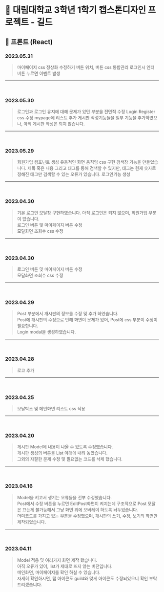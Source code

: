 # :mega: 대림대학교 3학년 1학기 캡스톤디자인 프로젝트 - 길드

## :pushpin: 프론트 (React)

### 2023.05.31
> 마이페이지 css 정상화
> 수정하기 버튼 위치, 버튼 css 통합관리
> 로그인시 엔터 버튼 누르면 이벤트 발생
---
<br>

### 2023.05.30
> 로그인과 로그인 유지에 대해 문제가 있던 부분을 전면적 수정
> Login Register css 수정
> mypage에 리스트 추가
> 게시판 작성기능들을 일부 기능을 추가하였으나, 아직 게시판 작성은 되지 않습니다.
---
<br>

### 2023.05.29
> 회원가입 컴포넌트 생성
> 유동적인 화면 움직임 css 구현
> 검색창 기능을 만들었습니다. 제목 혹은 내용 그리고 태그를 통해 검색할 수 있지만, 태그는 현재 숫자로 정해진 태그만 검색할 수 있는 오류가 있습니다.
> 로그인기능 생성
---
<br>

### 2023.04.30
> 기본 로그인 모달창 구현하였습니다. 아직 로그인은 되지 않으며, 회원가입 부분이 없습니다.<br>
> 로그인 버튼 및 마이페이지 버튼 수정<br>
> 모달화면 조회수 css 수정
---
<br>

### 2023.04.30
> 로그인 버튼 및 마이페이지 버튼 수정<br>
> 모달화면 조회수 css 수정
---
<br>

### 2023.04.29
> Post 부분에서 개시판의 정보를 수정 및 추가 하였습니다.<br>
> Post에 개시판의 수정으로 인해 화면이 문제가 있어, Post에 css 부분이 수정이 필요합니다.<br>
> Login modal을 생성하였습니다.
---
<br>

### 2023.04.28
> 로고 추가
---
<br>

### 2023.04.25
> 모달박스 및 메인화면 리스트 css 적용
---
<br>

### 2023.04.20
> 게시판 Model에 내용이 나올 수 있도록 수정했습니다.<br>
> 게시판 생성의 버튼을 List 아래에 내려 놓았습니다.<br>
> 그외의 자잘한 문제 수정 및 필요없는 코드를 삭제 했습니다.
---
<br>

### 2023.04.16
> Model을 키고서 생기는 오류들을 전부 수정했습니다.<br>
> Post에서 수정 버튼을 누르면 EditPost화면이 켜지는데 구조적으로 
> Post 모달은 끄는게 불가능해서 그냥 화면 위에 오버레이 하도록 놔두었습니다.<br>
> 더미코드를 가지고 있는 부분을 수정했으며, 개시판의 쓰기, 수정, 보기의 화면만 제작되었습니다.
---
<br>

### 2023.04.11
> Model 적용 및 여러가지 화면 제작 했습니다.<br>
> 아직 오류가 있어, list가 제대로 뜨지 않는 버전입니다.<br>
> 메인화면, 마이페이지를 확인 하실 수 있습니다.<br>
> 자세히 확인하시면, 탭 아이콘도 guild와 맞게 아이콘도 수정되있으니 확인 부탁드리겠습니다.